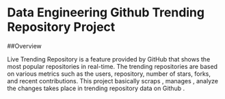 # Data Engineering Github Trending Repository Project

##Overview

Live Trending Repository is a feature provided by GitHub that shows the most popular repositories in real-time. The trending repositories are based on various metrics such as the users, repository, number of stars, forks, and recent contributions.
This project basically scraps , manages , analyze the changes takes place in trending repository data on Github .
